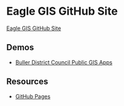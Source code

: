 # Eagle GIS GitHub Site

[Eagle GIS GitHub Site](https://eaglegis.github.io)


## Demos

* [Buller District Council Public GIS Apps](https://eaglegis.github.io/demos/BDCPublicGISApps.html)

## Resources

* [GitHub Pages](https://pages.github.com)